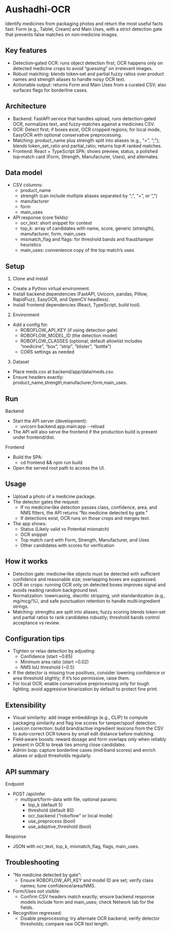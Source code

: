 # Aushadhi‑OCR

Identify medicines from packaging photos and return the most useful facts fast: Form (e.g., Tablet, Cream) and Main Uses, with a strict detection gate that prevents false matches on non‑medicine images.

## Key features

- Detection‑gated OCR: runs object detection first; OCR happens only on detected medicine crops to avoid “guessing” on irrelevant images.  
- Robust matching: blends token‑set and partial fuzzy ratios over product names and strength aliases to handle noisy OCR text.  
- Actionable output: returns Form and Main Uses from a curated CSV; also surfaces flags for borderline cases.  

## Architecture

- Backend: FastAPI service that handles upload, runs detection‑gated OCR, normalizes text, and fuzzy‑matches against a medicines CSV.  
- OCR: Detect first; if boxes exist, OCR cropped regions; for local mode, EasyOCR with optional conservative preprocessing.  
- Matching: product_name plus strength split into aliases (e.g., “+”, “;”); blends token_set_ratio and partial_ratio; returns top‑K ranked matches.  
- Frontend: React + TypeScript SPA; shows preview, status, a polished top‑match card (Form, Strength, Manufacturer, Uses), and alternates.

## Data model

- CSV columns:  
  - product_name  
  - strength (can include multiple aliases separated by “;”, “+”, or “,”)  
  - manufacturer  
  - form  
  - main_uses  
- API response (core fields):  
  - ocr_text: short snippet for context  
  - top_k: array of candidates with name, score, generic (strength), manufacturer, form, main_uses  
  - mismatch_flag and flags: for threshold bands and fraud/tamper heuristics  
  - main_uses: convenience copy of the top match’s uses  

## Setup

1) Clone and install
- Create a Python virtual environment.  
- Install backend dependencies (FastAPI, Uvicorn, pandas, Pillow, RapidFuzz, EasyOCR, and OpenCV headless).  
- Install frontend dependencies (React, TypeScript, build tool).

2) Environment
- Add a config for:  
  - ROBOFLOW_API_KEY (if using detection gate)  
  - ROBOFLOW_MODEL_ID (the detection model)  
  - ROBOFLOW_CLASSES (optional; default allowlist includes “medicine”, “box”, “strip”, “blister”, “bottle”)  
  - CORS settings as needed

3) Dataset
- Place meds.csv at backend/app/data/meds.csv.  
- Ensure headers exactly: product_name,strength,manufacturer,form,main_uses.

## Run

Backend
- Start the API server (development):  
  - uvicorn backend.app.main:app --reload  
- The API will also serve the frontend if the production build is present under frontend/dist.

Frontend
- Build the SPA:  
  - cd frontend && npm run build  
- Open the served root path to access the UI.

## Usage

- Upload a photo of a medicine package.  
- The detector gates the request:  
  - If no medicine‑like detection passes class, confidence, area, and NMS filters, the API returns “No medicine detected by gate.”  
  - If detections exist, OCR runs on those crops and merges text.  
- The app shows:  
  - Status (Likely valid vs Potential mismatch)  
  - OCR snippet  
  - Top match card with Form, Strength, Manufacturer, and Uses  
  - Other candidates with scores for verification

## How it works

- Detection gate: medicine‑like objects must be detected with sufficient confidence and reasonable size; overlapping boxes are suppressed.  
- OCR on crops: running OCR only on detected boxes improves signal and avoids reading random background text.  
- Normalization: lowercasing, diacritic stripping, unit standardization (e.g., mg/mcg/%), and safe punctuation retention to handle multi‑ingredient strings.  
- Matching: strengths are split into aliases; fuzzy scoring blends token‑set and partial ratios to rank candidates robustly; threshold bands control acceptance vs review.  

## Configuration tips

- Tighten or relax detection by adjusting:  
  - Confidence (start ~0.65)  
  - Minimum area ratio (start ~0.02)  
  - NMS IoU threshold (~0.5)  
- If the detector is missing true positives, consider lowering confidence or area threshold slightly; if it’s too permissive, raise them.  
- For local OCR, enable conservative preprocessing only for tough lighting; avoid aggressive binarization by default to protect fine print.

## Extensibility

- Visual similarity: add image embeddings (e.g., CLIP) to compute packaging similarity and flag low scores for tamper/spoof detection.  
- Lexicon correction: build brand/active ingredient lexicons from the CSV to auto‑correct OCR tokens by small edit distance before matching.  
- Field‑aware boosts: reward dosage and form overlaps only when reliably present in OCR to break ties among close candidates.  
- Admin loop: capture borderline cases (mid‑band scores) and enrich aliases or adjust thresholds regularly.

## API summary

Endpoint
- POST /api/infer  
  - multipart/form-data with file, optional params:
    - top_k (default 5)  
    - threshold (default 80)  
    - ocr_backend (“roboflow” or local mode)  
    - use_preprocess (bool)  
    - use_adaptive_threshold (bool)  

Response
- JSON with ocr_text, top_k, mismatch_flag, flags, main_uses.

## Troubleshooting

- “No medicine detected by gate”:  
  - Ensure ROBOFLOW_API_KEY and model ID are set; verify class names; tune confidence/area/NMS.  
- Form/Uses not visible:  
  - Confirm CSV headers match exactly; ensure backend response models include form and main_uses; check Network tab for the fields.  
- Recognition regressed:  
  - Disable preprocessing; try alternate OCR backend; verify detector thresholds; compare raw OCR text length.  

